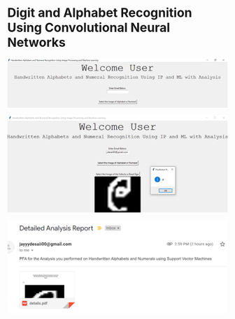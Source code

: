 # Digit and Alphabet Recognition Using Convolutional Neural Networks


![](https://github.com/sneha-almeida/Digit-and-Alphabet-Recognition-Using-Support-Vector-Machines/blob/main/ss-1.PNG)


![](https://github.com/sneha-almeida/Digit-and-Alphabet-Recognition-Using-Support-Vector-Machines/blob/main/ss-2.PNG)


![](https://github.com/sneha-almeida/Digit-and-Alphabet-Recognition-Using-Support-Vector-Machines/blob/main/ss-5.PNG)

